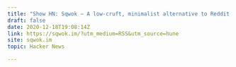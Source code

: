 ```yaml
---
title: "Show HN: Sqwok – A low-cruft, minimalist alternative to Reddit and Twitter"
draft: false
date: 2020-12-18T19:08:14Z
link: https://sqwok.im/?utm_medium=RSS&utm_source=hune
site: sqwok.im
topic: Hacker News  

---
```

